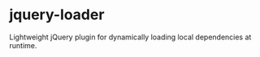 jquery-loader
=============

Lightweight jQuery plugin for dynamically loading local dependencies at runtime.